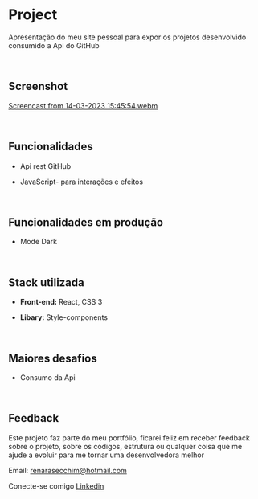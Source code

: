 # Project 
Apresentação do meu site pessoal para expor os projetos desenvolvido consumido a Api do GitHub

&nbsp;
## Screenshot

  [Screencast from 14-03-2023 15:45:54.webm](https://user-images.githubusercontent.com/82913620/225107264-e820d4b7-9b3f-4080-8144-b2b963887ecc.webm)


&nbsp;
## Funcionalidades

- Api rest GitHub

- JavaScript- para interações e efeitos

&nbsp;
## Funcionalidades em produção

- Mode Dark

&nbsp;
## Stack utilizada

- **Front-end:** React, CSS 3

- **Libary:** Style-components

&nbsp;
## Maiores desafios
- Consumo da Api

&nbsp;
## Feedback
Este projeto faz parte do meu portfólio, ficarei feliz em receber feedback sobre o projeto, sobre os códigos, estrutura ou qualquer coisa que me ajude a evoluir para me tornar uma desenvolvedora melhor

Email: renarasecchim@hotmail.com

Conecte-se comigo [Linkedin](https://www.linkedin.com/in/renarasecchim/)
